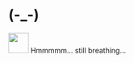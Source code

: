 # (-_-)
<img src="https://c.tenor.com/QcNIKwytLW8AAAAM/spongebob-dancing.gif" width="40" height="40" />
Hmmmmm... still breathing...
